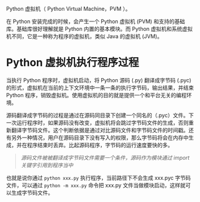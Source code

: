 
Python 虚拟机（ Python Virtual Machine，PVM ）。

在 Python 安装完成的时候，会产生一个 Python 虚拟机 (PVM) 和支持的基础库。基础库很好理解就是 Python 内置的基本模块。而 Python 虚拟机和系统虚拟机不同，它是一种称为程序的虚拟机，类似 Java 的虚拟机 (JVM)。 

# Python 虚拟机执行程序过程

当执行 Python 程序时，虚拟机启动，将 Python 源码 (.py) 翻译成字节码 (.pyc) 的形式，虚拟机在当前的上下文环境中一条一条的执行字节码，输出结果，并结束 Python 程序，销毁虚拟机。使用虚拟机的目的就是提供一个和平台无关的编程环境。

源码翻译成字节码的过程是通过在源码同目录下创建一个同名的（.pyc）文件。下一次运行程序时，如果源码没有改变，虚拟机将会跳过字节码文件的生成，否则重新翻译字节码文件。这个判断依据是通过对比源码文件和字节码文件的时间戳。还有另外一种情况，用户在源码目录下没有写入的权限，那么字节码将会在内存中生成，并在程序结束时丢弃。比起源码程序，字节码的运行速度要快的多。

> *源码文件被被翻译成字节码文件需要一个条件，源码作为模块通过 import 关键字引用到程序当中*

也就是说你通过 `python xxx.py` 执行程序，当前路径下不会生成 xxx.pyc 字节码文件，可以通过 `python -m xxx.py` 命令把 xxx.py 文件当做模块启动，这样就可以生成字节码文件。

